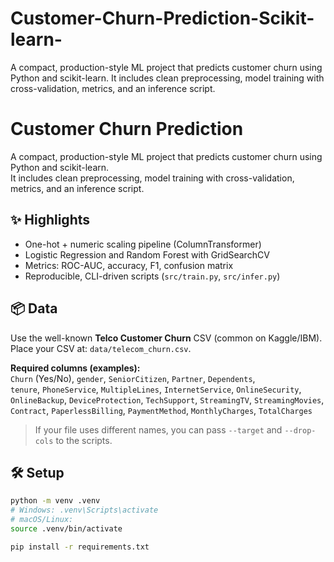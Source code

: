 # Customer-Churn-Prediction-Scikit-learn-
A compact, production-style ML project that predicts customer churn using Python and scikit-learn.   It includes clean preprocessing, model training with cross-validation, metrics, and an inference script.
# Customer Churn Prediction

A compact, production-style ML project that predicts customer churn using Python and scikit-learn.  
It includes clean preprocessing, model training with cross-validation, metrics, and an inference script.

## ✨ Highlights
- One-hot + numeric scaling pipeline (ColumnTransformer)
- Logistic Regression and Random Forest with GridSearchCV
- Metrics: ROC-AUC, accuracy, F1, confusion matrix
- Reproducible, CLI-driven scripts (`src/train.py`, `src/infer.py`)

## 📦 Data
Use the well-known **Telco Customer Churn** CSV (common on Kaggle/IBM).  
Place your CSV at: `data/telecom_churn.csv`.

**Required columns (examples):**  
`Churn` (Yes/No), `gender`, `SeniorCitizen`, `Partner`, `Dependents`,  
`tenure`, `PhoneService`, `MultipleLines`, `InternetService`, `OnlineSecurity`,  
`OnlineBackup`, `DeviceProtection`, `TechSupport`, `StreamingTV`, `StreamingMovies`,  
`Contract`, `PaperlessBilling`, `PaymentMethod`, `MonthlyCharges`, `TotalCharges`

> If your file uses different names, you can pass `--target` and `--drop-cols` to the scripts.

## 🛠️ Setup
```bash
python -m venv .venv
# Windows: .venv\Scripts\activate
# macOS/Linux:
source .venv/bin/activate

pip install -r requirements.txt

